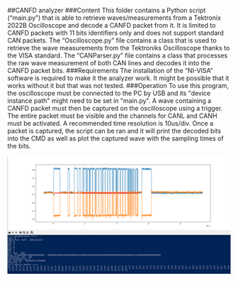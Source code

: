 ##CANFD analyzer
###Content
This folder contains a Python script (“main.py”) that is able to retrieve waves/measurements from a Tektronix 2022B Oscilloscope and decode a CANFD packet from it. It is limited to CANFD packets with 11 bits identifiers only and does not support standard CAN packets.
The “Oscilloscope.py” file contains a class that is used to retrieve the wave measurements from the Tektroniks Oscilloscope thanks to the VISA standard.
The “CANParser.py” file contains a class that processes the raw wave measurement of both CAN lines and decodes it into the CANFD packet bits.
###Requirements
The installation of the “NI-VISA” software is required to make it the analyzer work. It might be possible that it works without it but that was not tested.
###Operation
To use this program, the oscilloscope must be connected to the PC by USB and its "device instance path" might need to be set in "main.py". A wave containing a CANFD packet must then be captured on the oscilloscope using a trigger. The entire packet must be visible and the channels for CANL and CANH must be activated. A recommended time resolution is 10us/div.
Once a packet is captured, the script can be ran and it will print the decoded bits into the CMD as well as plot the captured wave with the sampling times of the bits.

![](CANFDAnalyzerDemo.png)
